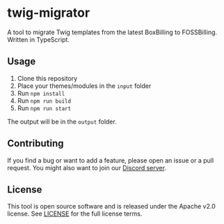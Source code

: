 # twig-migrator
A tool to migrate Twig templates from the latest BoxBilling to FOSSBilling. Written in TypeScript.

## Usage
1. Clone this repository
2. Place your themes/modules in the `input` folder
3. Run `npm install`
4. Run `npm run build`
5. Run `npm run start`

The output will be in the `output` folder.

## Contributing
If you find a bug or want to add a feature, please open an issue or a pull request. You might also want to join our [Discord server](https://fossbilling.org/discord).

## License
This tool is open source software and is released under the Apache v2.0 license. See [LICENSE](LICENSE) for the full license terms.